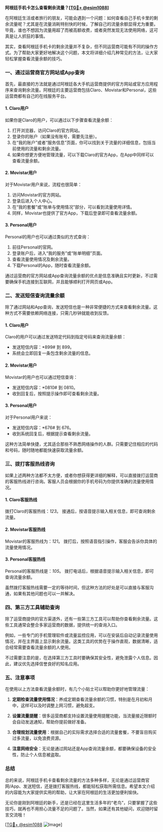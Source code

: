 **阿根廷手机卡怎么查看剩余流量？[[TG💪+ @esim1088](https://t.me/s/esim1088)]**

在阿根廷生活或者旅行的朋友，可能会遇到一个问题：如何查看自己手机卡里的剩余流量呢？尤其是在流量消耗特别快的时候，了解自己的流量余额显得尤为重要。毕竟，谁也不想因为流量用超了而被高额收费，或者突然发现无法使用网络，这可真是让人抓狂的事情。

其实，查看阿根廷手机卡的剩余流量并不复杂，但不同运营商可能有不同的操作方式。为了帮助大家更好地解决这个问题，本文将详细介绍几种常见的方法，让大家轻松掌握查看流量余额的技巧。

### **一、通过运营商官方网站或App查询**

首先，最直接的方法就是通过阿根廷各大手机运营商提供的官方网站或官方应用程序来查询剩余流量。阿根廷的主要运营商包括Claro、Movistar和Personal，这些运营商都有自己的在线服务平台。

#### **1. Claro用户**
如果你是Claro的用户，可以通过以下步骤查看流量余额：
1. 打开浏览器，访问Claro的官方网站。
2. 登录你的账户（如果没有账号，需要先注册）。
3. 在“我的账户”或者“服务信息”页面，你可以找到关于流量的详细信息，包括当前使用的流量和剩余流量。
4. 如果你想更方便地管理流量，可以下载Claro的官方App，在App中同样可以查看流量余额。

#### **2. Movistar用户**
对于Movistar用户来说，流程也很简单：
1. 访问Movistar的官方网站。
2. 登录后进入个人中心。
3. 在“我的套餐”或“账单与使用情况”部分，可以看到流量使用详情。
4. 同样，Movistar也提供了官方App，下载后登录即可查看流量余额。

#### **3. Personal用户**
Personal的用户也可以通过类似的方式查询：
1. 前往Personal的官网。
2. 登录账户后，进入“我的服务”或“账单明细”页面。
3. 查看流量使用情况及剩余流量。
4. 下载Personal的App，随时查看流量余额。

通过运营商的官方网站或App查询流量余额的优点是信息准确且实时更新，不过需要确保手机连接到互联网，并且能够顺利打开网页或App。

### **二、发送短信查询流量余额**

除了通过网站和App查询，发送短信也是一种非常便捷的方式来查看剩余流量。这种方式不需要依赖网络连接，只需几秒钟就能收到反馈。

#### **1. Claro用户**
Claro的用户可以通过发送特定代码到指定号码来查询流量余额：
- 发送短信内容：*899# 到 899。
- 系统会立即回复一条包含剩余流量的信息。

#### **2. Movistar用户**
Movistar的用户也可以通过短信查询：
- 发送短信内容：*0810# 到 0810。
- 收到回复后，按照提示操作即可查看剩余流量。

#### **3. Personal用户**
对于Personal用户来说：
- 发送短信内容：*676# 到 676。
- 收到系统回复后，根据提示查看剩余流量。

这种方法简单快捷，尤其适合那些不熟悉网络操作的人群。只需要记住相应的代码和号码，随时随地都能快速获取流量余额。

### **三、拨打客服热线咨询**

如果上述两种方法都不太方便，或者你想获得更详细的解释，可以直接拨打运营商的客服热线进行咨询。客服人员会根据你的手机号码为你提供准确的流量使用情况。

#### **1. Claro客服热线**
拨打Claro的客服热线：*123*。
接通后，按语音提示输入相关信息，即可查询剩余流量。

#### **2. Movistar客服热线**
Movistar的客服热线为：*121*。
拨打后，按照语音指引操作，客服会告诉你具体的流量使用情况。

#### **3. Personal客服热线**
Personal的客服热线是：*105*。
拨打电话后，根据语音提示输入相关信息，即可查询流量余额。

虽然拨打客服热线需要一定的等待时间，但这种方法的好处是可以直接与客服沟通，如果有其他问题也可以一并解决。

### **四、第三方工具辅助查询**

除了运营商提供的官方渠道外，还有一些第三方工具可以帮助你查看剩余流量。这些工具通常会整合多家运营商的数据，提供统一的查询入口。

例如，一些专门的手机管理软件或流量监控应用，可以在安装后自动记录流量使用情况，并在主界面上显示剩余流量。这类工具的优势在于操作直观，数据清晰，适合经常需要查看流量余额的人使用。

不过需要注意的是，在选择第三方工具时要确保其安全性，避免泄露个人信息。因此，建议优先选择信誉良好的知名应用。

### **五、注意事项**

在使用以上方法查看流量余额时，有几个小贴士可以帮助你更好地管理流量：

1. **定期检查流量使用情况**：养成定期查看流量余额的习惯，特别是在月初和月中，这样可以及时调整上网习惯，避免超支。
   
2. **设置流量提醒**：很多运营商都支持设置流量使用提醒功能，当流量接近限额时会自动发送通知，帮助你提前做好准备。

3. **合理规划流量使用**：根据自己的实际需求选择合适的流量套餐，不要盲目购买过多流量，以免浪费资源。

4. **注意网络安全**：无论是通过网站还是App查询流量余额，都要确保设备的安全性，防止个人信息被盗取。

### **总结**

总的来说，阿根廷手机卡查看剩余流量的方法多种多样，无论是通过运营商官网/App、发送短信，还是拨打客服热线，都能轻松获取所需信息。希望本文介绍的内容能为大家提供实用的帮助，让大家在阿根廷的生活更加便利愉快。

无论你是刚到阿根廷的新手，还是已经在这里生活多年的“老鸟”，只要掌握了这些技巧，就再也不用担心流量不足的问题了。当然，如果还有其他疑问，欢迎随时留言交流哦！

[[TG💪+ @esim1088](https://t.me/s/esim1088) ![Image](https://i.postimg.cc/4NQfJmqS/Snipaste-2025-05-13-00-14-12.png)]